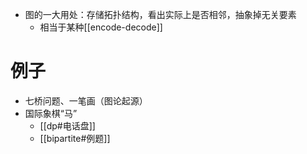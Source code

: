 - 图的一大用处：存储拓扑结构，看出实际上是否相邻，抽象掉无关要素
  - 相当于某种[[encode-decode]]
# 例子
- 七桥问题、一笔画（图论起源）
- 国际象棋“马”
  - [[dp#电话盘]]
  - [[bipartite#例题]]